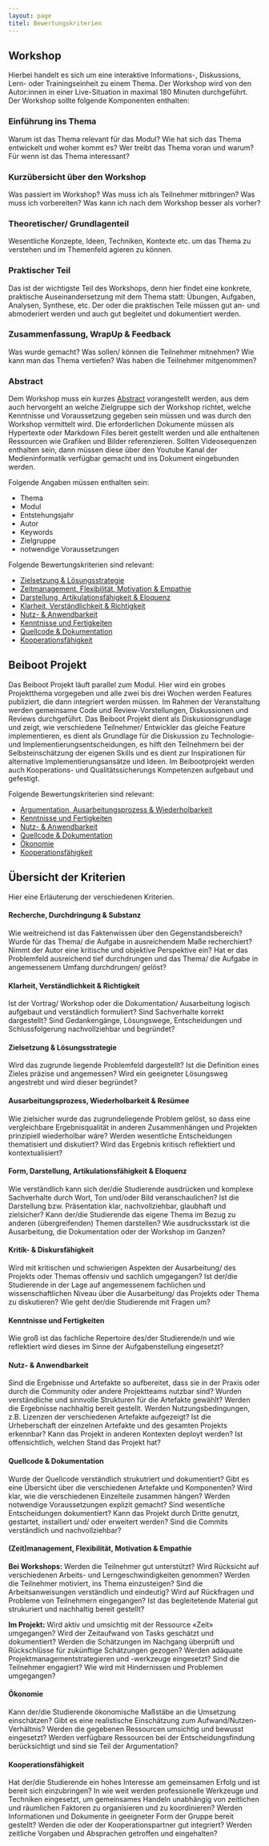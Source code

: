 ```yaml
---
layout: page
titel: Bewertungskriterien
---
```


## Workshop

Hierbei handelt es sich um eine interaktive Informations-, Diskussions, Lern- oder Trainingseinheit zu einem Thema. Der Workshop wird von den Autor:innen in einer Live-Situation in maximal 180 Minuten durchgeführt. <!-- Alternativ kann der Workshop, in Absprache mit dem Dozenten, auch als Online Workshop konzipiert werden.--> Der Workshop sollte folgende Komponenten enthalten:

### Einführung ins Thema
Warum ist das Thema relevant für das Modul? Wie hat sich das Thema entwickelt und woher kommt es? Wer treibt das Thema voran und warum? Für wenn ist das Thema interessant?

### Kurzübersicht über den Workshop
Was passiert im Workshop? Was muss ich als Teilnehmer mitbringen? Was muss ich vorbereiten? Was kann ich nach dem Workshop besser als vorher?

### Theoretischer/ Grundlagenteil
Wesentliche Konzepte, Ideen, Techniken, Kontexte etc. um das Thema zu verstehen und im Themenfeld agieren zu können.

### Praktischer Teil
Das ist der wichtigste Teil des Workshops, denn hier findet eine konkrete, praktische Auseinandersetzung mit dem Thema statt: Übungen, Aufgaben, Analysen, Synthese, etc. Der oder die praktischen Teile müssen gut an- und abmoderiert werden und auch gut begleitet und dokumentiert werden.

### Zusammenfassung, WrapUp & Feedback
Was wurde gemacht? Was sollen/ können die Teilnehmer mitnehmen? Wie kann man das Thema vertiefen? Was haben die Teilnehmer mitgenommen?

### Abstract
Dem Workshop muss ein kurzes [Abstract](/mi-master-wtw/info-workshop-abstract/) vorangestellt werden, aus dem auch hervorgeht an welche Zielgruppe sich der Workshop richtet, welche Kenntnisse und Voraussetzung gegeben sein müssen und was durch den Workshop vermittelt wird. Die erforderlichen Dokumente müssen als Hypertexte oder Markdown Files bereit gestellt werden und alle enthaltenen Ressourcen wie Grafiken und Bilder referenzieren. Sollten Videosequenzen enthalten sein, dann müssen diese über den Youtube Kanal der Medieninformatik verfügbar gemacht und ins Dokument eingebunden werden. 

Folgende Angaben müssen enthalten sein:
- Thema
- Modul
- Entstehungsjahr
- Autor
- Keywords
- Zielgruppe
- notwendige Voraussetzungen

Folgende Bewertungskriterien sind relevant:
- [Zielsetzung & Lösungsstrategie](/mi-master-wtw/bewertungskriterien/#zielsetzung--lösungsstrategie)
- [Zeitmanagement, Flexibilität, Motivation &amp; Empathie](/mi-master-wtw/bewertungskriterien/#zeitmanagement-flexibilität-motivation--empathie)
- [Darstellung, Artikulationsfähigkeit & Eloquenz](/mi-master-wtw/bewertungskriterien/#darstellung-artikulationsfähigkeit--eloquenz)
- [Klarheit, Verständlichkeit & Richtigkeit](/mi-master-wtw/bewertungskriterien/#klarheit-verständlichkeit--richtigkeit)
- [Nutz- & Anwendbarkeit](/mi-master-wtw/bewertungskriterien/#nutz---anwendbarkeit)
- [Kenntnisse und Fertigkeiten](/mi-master-wtw/bewertungskriterien/#kenntnisse-und-fertigkeiten)
- [Quellcode & Dokumentation](/mi-master-wtw/bewertungskriterien/#quellcode--dokumentation)
- [Kooperationsfähigkeit](/mi-master-wtw/bewertungskriterien/#kooperationsfähigkeit) 


## Beiboot Projekt

Das Beiboot Projekt läuft parallel zum Modul. Hier wird ein grobes Projektthema vorgegeben und alle zwei bis drei Wochen werden Features publiziert, die dann integriert werden müssen. Im Rahmen der Veranstaltung werden gemeinsame Code und Review-Vorstellungen, Diskussionen und Reviews durchgeführt. Das Beiboot Projekt dient als Diskusionsgrundlage und zeigt, wie verschiedene Teilnehmer/ Entwickler das gleiche Feature implementieren, es dient als Grundlage für die Diskussion zu Technologie- und Implementierungsentscheidungen, es hilft den Teilnehmern bei der Selbsteinschätzung der eigenen Skills und es dient zur Inspirationen für alternative Implementierungsansätze und Ideen. Im Beibootprojekt werden auch Kooperations- und Qualitätssicherungs Kompetenzen aufgebaut und gefestigt. 

Folgende Bewertungskriterien sind relevant:
- [Argumentation, Ausarbeitungsprozess & Wiederholbarkeit](/mi-master-wtw/bewertungskriterien/#ausarbeitungsprozess--wiederholbarkeit)
- [Kenntnisse und Fertigkeiten](/mi-master-wtw/bewertungskriterien/#kenntnisse-und-fertigkeiten)
- [Nutz- & Anwendbarkeit](/mi-master-wtw/bewertungskriterien/#nutz---anwendbarkeit)
- [Quellcode & Dokumentation](/mi-master-wtw/bewertungskriterien/#quellcode--dokumentation)
- [Ökonomie](/mi-master-wtw/bewertungskriterien/#ökonomie)
- [Kooperationsfähigkeit](/mi-master-wtw/bewertungskriterien/#kooperationsfähigkeit) 

## Übersicht der Kriterien

Hier eine Erläuterung der verschiedenen Kriterien.

#### Recherche, Durchdringung & Substanz
<!-- [Recherche, Durchdringung & Substanz](/mi-master-wtw/bewertungskriterien/#recherche-durchdringung--substanz) -->
Wie weitreichend ist das Faktenwissen über den Gegenstandsbereich? Wurde für das Thema/ die Aufgabe in ausreichendem Maße recherchiert? Nimmt der Autor eine kritische und objektive Perspektive ein? Hat er das Problemfeld ausreichend tief durchdrungen und das Thema/ die Aufgabe in angemessenem Umfang durchdrungen/ gelöst? 

#### Klarheit, Verständlichkeit & Richtigkeit
<!-- [Klarheit, Verständlichkeit & Richtigkeit](/mi-master-wtw/bewertungskriterien/#klarheit-verständlichkeit--richtigkeit) -->
Ist der Vortrag/ Workshop oder die Dokumentation/ Ausarbeitung logisch aufgebaut und verständlich formuliert? Sind Sachverhalte korrekt dargestellt? Sind Gedankengänge, Lösungswege, Entscheidungen und Schlussfolgerung nachvollziehbar und begründet?

#### Zielsetzung & Lösungsstrategie
<!-- [Zielsetzung & Lösungsstrategie](/mi-master-wtw/bewertungskriterien/#zielsetzung--lösungsstrategie) -->
Wird das zugrunde liegende Problemfeld dargestellt? Ist die Definition eines Zieles präzise und angemessen? Wird ein geeigneter Lösungsweg angestrebt und wird dieser begründet?

#### Ausarbeitungsprozess, Wiederholbarkeit & Resümee
<!-- [Ausarbeitungsprozess & Wiederholbarkeit](/mi-master-wtw/bewertungskriterien/#ausarbeitungsprozess--wiederholbarkeit)-->
Wie zielsicher wurde das zugrundeliegende Problem gelöst, so dass eine vergleichbare Ergebnisqualität in anderen Zusammenhängen und Projekten prinzipiell wiederholbar wäre? Werden wesentliche Entscheidungen thematisiert und diskutiert? Wird das Ergebnis kritisch reflektiert und kontextualisiert?

#### Form, Darstellung, Artikulationsfähigkeit & Eloquenz
<!-- [Darstellung, Artikulationsfähigkeit & Eloquenz](/mi-master-wtw/bewertungskriterien/#darstellung-artikulationsfähigkeit--eloquenz) -->
Wie verständlich kann sich der/die Studierende ausdrücken und komplexe Sachverhalte durch Wort, Ton und/oder Bild veranschaulichen? Ist die Darstellung bzw. Präsentation klar, nachvollziehbar, glaubhaft und zielsicher? Kann der/die Studierende das eigene Thema im Bezug zu anderen (übergreifenden) Themen darstellen? Wie ausdrucksstark ist die Ausarbeitung, die Dokumentation oder der Workshop im Ganzen?

#### Kritik- & Diskursfähigkeit
<!-- [Kritik- & Diskursfähigkeit](/mi-master-wtw/bewertungskriterien/#kritik---diskursfähigkeit)-->
Wird mit kritischen und schwierigen Aspekten der Ausarbeitung/ des Projekts oder Themas offensiv und sachlich umgegangen? Ist der/die Studierende in der Lage auf angemessenem fachlichen und wissenschaftlichen Niveau über die Ausarbeitung/ das Projekts oder Thema zu diskutieren? Wie geht der/die Studierende mit Fragen um?

#### Kenntnisse und Fertigkeiten
<!-- [Kenntnisse und Fertigkeiten](/mi-master-wtw/bewertungskriterien/#kenntnisse-und-fertigkeiten)-->
Wie groß ist das fachliche Repertoire des/der Studierende/n und wie reflektiert wird dieses im Sinne der Aufgabenstellung eingesetzt? 

#### Nutz- & Anwendbarkeit
<!-- [Nutz- & Anwendbarkeit](/mi-master-wtw/bewertungskriterien/#nutz---anwendbarkeit)-->
Sind die Ergebnisse und Artefakte so aufbereitet, dass sie in der Praxis oder durch die Community oder andere Projektteams nutzbar sind? Wurden verständliche und sinnvolle Strukturen für die Artefakte gewählt? Werden die Ergebnisse nachhaltig bereit gestellt. Werden Nutzungsbedingungen, z.B. Lizenzen der verschiedenen Artefakte aufgezeigt? Ist die Urheberschaft der einzelnen Artefakte und des gesamten Projekts erkennbar? Kann das Projekt in anderen Kontexten deployt werden? Ist offensichtlich, welchen Stand das Projekt hat? 

#### Quellcode & Dokumentation
<!-- [Quellcode & Dokumentation](/mi-master-wtw/bewertungskriterien/#quellcode--dokumentation) -->
Wurde der Quellcode verständlich strukutriert und dokumentiert? Gibt es eine Übersicht über die verschiedenen Artefakte und Komponenten? Wird klar, wie die verschiedenen Einzelteile zusammen hängen? Werden notwendige Voraussetzungen explizit gemacht? Sind wesentliche Entscheidungen dokumentiert? Kann das Projekt durch Dritte genutzt, gestartet, installiert und/ oder erweitert werden? Sind die Commits verständlich und nachvollziehbar?

#### (Zeit)management, Flexibilität, Motivation & Empathie
<!-- [Zeitmanagement, Flexibilität, Motivation &amp; Empathie (Workshops)](/mi-master-wtw/bewertungskriterien/#zeitmanagement-flexibilität-motivation--empathie)-->

**Bei Workshops:**
Werden die Teilnehmer gut unterstützt? Wird Rücksicht auf verschiedenen Arbeits- und Lerngeschwindigkeiten genommen? Werden die Teilnehmer motiviert, ins Thema einzusteigen? Sind die Arbeitsanweisungen verständlich und eindeutig? Wird auf Rückfragen und Probleme von Teilnehmern eingegangen? Ist das begleitetende Material gut strukuriert und nachhaltig bereit gestellt?

**Im Projekt:**
Wird aktiv und umsichtig mit der Ressource «Zeit» umgegangen? Wird der Zeitaufwand von Tasks geschätzt und dokumentiert? Werden die Schätzungen im Nachgang überprüft und Rückschlüsse für zukünftige Schätzungen gezogen? Werden adäquate Projektmanagementstrategieren und -werkzeuge eingesetzt? Sind die Teilnehmer engagiert? Wie wird mit Hindernissen und Problemen umgegangen?

#### Ökonomie
<!-- [Ökonomie](/mi-master-wtw/bewertungskriterien/#ökonomie) -->
Kann der/die Studierende ökonomische Maßstäbe an die Umsetzung einschätzen? Gibt es eine realistische Einschätzung zum Aufwand/Nutzen-Verhältnis? Werden die gegebenen Ressourcen umsichtig und bewusst eingesetzt? Werden verfügbare Ressourcen bei der Entscheidungsfindung berücksichtigt und sind sie Teil der Argumentation?

#### Kooperationsfähigkeit
<!-- [Kooperationsfähigkeit](/mi-master-wtw/bewertungskriterien/#kooperationsfähigkeit) -->
Hat der/die Studierende ein hohes Interesse am gemeinsamen Erfolg und ist bereit sich einzubringen? In wie weit werden professionelle Werkzeuge und Techniken eingesetzt, um gemeinsames Handeln unabhängig von zeitlichen und räumlichen Faktoren zu organisieren und zu koordinieren? Werden Informationen und Dokumente in geeigneter Form der Gruppe bereit gestellt? Werden die oder der Kooperationspartner gut integriert? Werden zeitliche Vorgaben und Absprachen getroffen und eingehalten?
